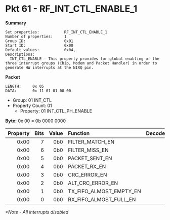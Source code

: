 # Pkt 61 - RF_INT_CTL_ENABLE_1

**Summary**
```
Set properties:           RF_INT_CTL_ENABLE_1
Number of properties:     1
Group ID:                 0x01
Start ID:                 0x00
Default values:           0x04, 
Descriptions:
  INT_CTL_ENABLE - This property provides for global enabling of the three interrupt groups (Chip, Modem and Packet Handler) in order to generate HW interrupts at the NIRQ pin.
```

**Packet**
```
LENGTH:     0x 05
DATA:       0x 11 01 01 00 00
```
- Group:            01  INT_CTL
- Property Count:   01
  - Property:       01  INT_CTL_PH_ENABLE


**Byte:**       0x 00 = 0b 0000 0000

| Property | Bits | Value            | Function                | Decode |
| -------: | ---: | ----:            | :-------                | :----- |
| 0x00     | 7    | 0b0              | FILTER_MATCH_EN         |        |
| 0x00     | 6    | 0b0              | FILTER_MISS_EN          |        |
| 0x00     | 5    | 0b0              | PACKET_SENT_EN          |        |
| 0x00     | 4    | 0b0              | PACKET_RX_EN            |        |
| 0x00     | 3    | 0b0              | CRC_ERROR_EN            |        |
| 0x00     | 2    | 0b0              | ALT_CRC_ERROR_EN        |        |
| 0x00     | 1    | 0b0              | TX_FIFO_ALMOST_EMPTY_EN |        |
| 0x00     | 0    | 0b0              | RX_FIFO_ALMOST_FULL_EN  |        |

*\*Note - All interrupts disabled*